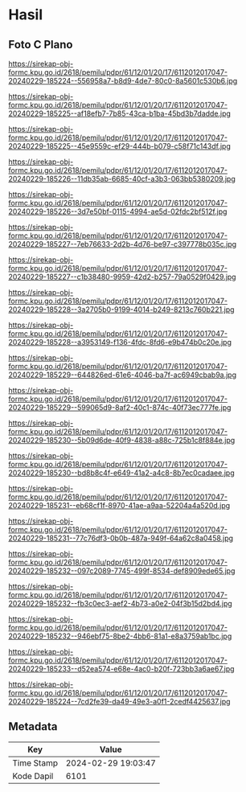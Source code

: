 # Hasil

## Foto C Plano

https://sirekap-obj-formc.kpu.go.id/2618/pemilu/pdpr/61/12/01/20/17/6112012017047-20240229-185224--556958a7-b8d9-4de7-80c0-8a5601c530b6.jpg

https://sirekap-obj-formc.kpu.go.id/2618/pemilu/pdpr/61/12/01/20/17/6112012017047-20240229-185225--af18efb7-7b85-43ca-b1ba-45bd3b7dadde.jpg

https://sirekap-obj-formc.kpu.go.id/2618/pemilu/pdpr/61/12/01/20/17/6112012017047-20240229-185225--45e9559c-ef29-444b-b079-c58f71c143df.jpg

https://sirekap-obj-formc.kpu.go.id/2618/pemilu/pdpr/61/12/01/20/17/6112012017047-20240229-185226--11db35ab-6685-40cf-a3b3-063bb5380209.jpg

https://sirekap-obj-formc.kpu.go.id/2618/pemilu/pdpr/61/12/01/20/17/6112012017047-20240229-185226--3d7e50bf-0115-4994-ae5d-02fdc2bf512f.jpg

https://sirekap-obj-formc.kpu.go.id/2618/pemilu/pdpr/61/12/01/20/17/6112012017047-20240229-185227--7eb76633-2d2b-4d76-be97-c397778b035c.jpg

https://sirekap-obj-formc.kpu.go.id/2618/pemilu/pdpr/61/12/01/20/17/6112012017047-20240229-185227--c1b38480-9959-42d2-b257-79a0529f0429.jpg

https://sirekap-obj-formc.kpu.go.id/2618/pemilu/pdpr/61/12/01/20/17/6112012017047-20240229-185228--3a2705b0-9199-4014-b249-8213c760b221.jpg

https://sirekap-obj-formc.kpu.go.id/2618/pemilu/pdpr/61/12/01/20/17/6112012017047-20240229-185228--a3953149-f136-4fdc-8fd6-e9b474b0c20e.jpg

https://sirekap-obj-formc.kpu.go.id/2618/pemilu/pdpr/61/12/01/20/17/6112012017047-20240229-185229--644826ed-61e6-4046-ba7f-ac6949cbab9a.jpg

https://sirekap-obj-formc.kpu.go.id/2618/pemilu/pdpr/61/12/01/20/17/6112012017047-20240229-185229--599065d9-8af2-40c1-874c-40f73ec777fe.jpg

https://sirekap-obj-formc.kpu.go.id/2618/pemilu/pdpr/61/12/01/20/17/6112012017047-20240229-185230--5b09d6de-40f9-4838-a88c-725b1c8f884e.jpg

https://sirekap-obj-formc.kpu.go.id/2618/pemilu/pdpr/61/12/01/20/17/6112012017047-20240229-185230--bd8b8c4f-e649-41a2-a4c8-8b7ec0cadaee.jpg

https://sirekap-obj-formc.kpu.go.id/2618/pemilu/pdpr/61/12/01/20/17/6112012017047-20240229-185231--eb68cf1f-8970-41ae-a9aa-52204a4a520d.jpg

https://sirekap-obj-formc.kpu.go.id/2618/pemilu/pdpr/61/12/01/20/17/6112012017047-20240229-185231--77c76df3-0b0b-487a-949f-64a62c8a0458.jpg

https://sirekap-obj-formc.kpu.go.id/2618/pemilu/pdpr/61/12/01/20/17/6112012017047-20240229-185232--097c2089-7745-499f-8534-def8909ede65.jpg

https://sirekap-obj-formc.kpu.go.id/2618/pemilu/pdpr/61/12/01/20/17/6112012017047-20240229-185232--fb3c0ec3-aef2-4b73-a0e2-04f3b15d2bd4.jpg

https://sirekap-obj-formc.kpu.go.id/2618/pemilu/pdpr/61/12/01/20/17/6112012017047-20240229-185232--946ebf75-8be2-4bb6-81a1-e8a3759ab1bc.jpg

https://sirekap-obj-formc.kpu.go.id/2618/pemilu/pdpr/61/12/01/20/17/6112012017047-20240229-185233--d52ea574-e68e-4ac0-b20f-723bb3a6ae67.jpg

https://sirekap-obj-formc.kpu.go.id/2618/pemilu/pdpr/61/12/01/20/17/6112012017047-20240229-185224--7cd2fe39-da49-49e3-a0f1-2cedf4425637.jpg


## Metadata

| Key        | Value               |
| ---------- | ------------------- |
| Time Stamp | 2024-02-29 19:03:47 |
| Kode Dapil | 6101                |



